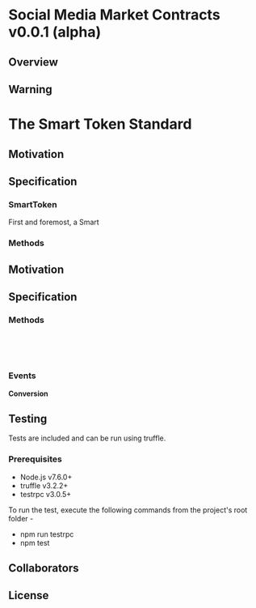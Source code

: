 ﻿# Social Media Market Contracts v0.0.1 (alpha)

## Overview

## Warning


# The Smart Token Standard

## Motivation


## Specification

### SmartToken

First and foremost, a Smart 
### Methods



## Motivation


## Specification


### Methods


<br>
<br>
<br>

### Events

**Conversion**

## Testing
Tests are included and can be run using truffle.

### Prerequisites
* Node.js v7.6.0+
* truffle v3.2.2+
* testrpc v3.0.5+

To run the test, execute the following commands from the project's root folder -
* npm run testrpc
* npm test

## Collaborators



## License

